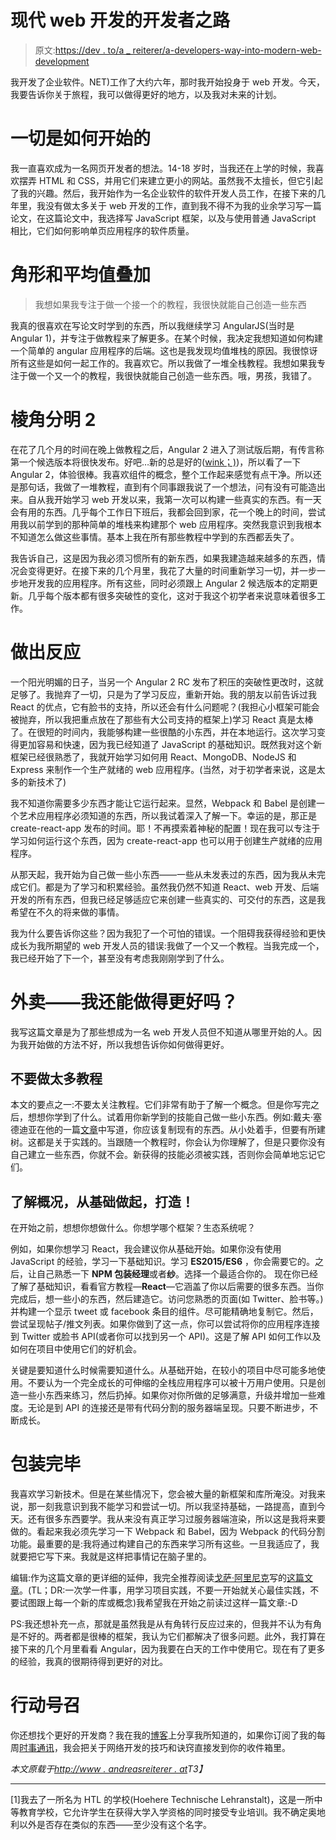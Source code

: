 # 现代 web 开发的开发者之路

> 原文:[https://dev . to/a _ reiterer/a-developers-way-into-modern-web-development](https://dev.to/a_reiterer/a-developers-way-into-modern-web-development)

我开发了企业软件。NET)工作了大约六年，那时我开始投身于 web 开发。今天，我要告诉你关于旅程，我可以做得更好的地方，以及我对未来的计划。

# [](#how-everything-started)一切是如何开始的

我一直喜欢成为一名网页开发者的想法。14-18 岁时，当我还在上学的时候，我喜欢摆弄 HTML 和 CSS，并用它们来建立更小的网站。虽然我不太擅长，但它引起了我的兴趣。然后，我开始作为一名企业软件的软件开发人员工作，在接下来的几年里，我没有做太多关于 web 开发的工作，直到我不得不为我的业余学习写一篇论文，在这篇论文中，我选择写 JavaScript 框架，以及与使用普通 JavaScript 相比，它们如何影响单页应用程序的软件质量。

# [](#angular-and-the-mean%C3%A2-stack)角形和平均值叠加

> 我想如果我专注于做一个接一个的教程，我很快就能自己创造一些东西

我真的很喜欢在写论文时学到的东西，所以我继续学习 AngularJS(当时是 Angular 1)，并专注于做教程来了解更多。在某个时候，我决定我想知道如何构建一个简单的 angular 应用程序的后端。这也是我发现均值堆栈的原因。我很惊讶所有这些是如何一起工作的。我喜欢它。所以我做了一堆全栈教程。我想如果我专注于做一个又一个的教程，我很快就能自己创造一些东西。哦，男孩，我错了。

# [](#angular-2)棱角分明 2

在花了几个月的时间在晚上做教程之后，Angular 2 进入了测试版后期，有传言称第一个候选版本将很快发布。好吧…新的总是好的([wink；)](https://www.youtube.com/watch?v=rxBvgCyERkw))，所以看了一下 Angular 2，体验很棒。我喜欢组件的概念，整个工作起来感觉有点干净。所以还是那句话，我做了一堆教程，直到有个同事跟我说了一个想法，问有没有可能造出来。自从我开始学习 web 开发以来，我第一次可以构建一些真实的东西。有一天会有用的东西。几乎每个工作日下班后，我都会回到家，花一个晚上的时间，尝试用我以前学到的那种简单的堆栈来构建那个 web 应用程序。突然我意识到我根本不知道怎么做这些事情。基本上我在所有那些教程中学到的东西都丢失了。

我告诉自己，这是因为我必须习惯所有的新东西，如果我建造越来越多的东西，情况会变得更好。在接下来的几个月里，我花了大量的时间重新学习一切，并一步一步地开发我的应用程序。所有这些，同时必须跟上 Angular 2 候选版本的定期更新。几乎每个版本都有很多突破性的变化，这对于我这个初学者来说意味着很多工作。

# [](#react)做出反应

一个阳光明媚的日子，当另一个 Angular 2 RC 发布了积压的突破性更改时，这就足够了。我抛弃了一切，只是为了学习反应，重新开始。我的朋友以前告诉过我 React 的优点，它有脸书的支持，所以还会有什么问题呢？(我担心小框架可能会被抛弃，所以我把重点放在了那些有大公司支持的框架上)学习 React 真是太棒了。在很短的时间内，我能够构建一些很酷的小东西，并在本地运行。这次学习变得更加容易和快速，因为我已经知道了 JavaScript 的基础知识。既然我对这个新框架已经很熟悉了，我就开始学习如何用 React、MongoDB、NodeJS 和 Express 来制作一个生产就绪的 web 应用程序。(当然，对于初学者来说，这是太多的新技术了)

我不知道你需要多少东西才能让它运行起来。显然，Webpack 和 Babel 是创建一个艺术应用程序必须知道的东西，所以我试着深入了解一下。幸运的是，那正是 create-react-app 发布的时间。耶！不再摸索着神秘的配置！现在我可以专注于学习如何运行这个东西，因为 create-react-app 也可以用于创建生产就绪的应用程序。

从那天起，我开始为自己做一些小东西——一些从未发表过的东西，因为我从未完成它们。都是为了学习和积累经验。虽然我仍然不知道 React、web 开发、后端开发的所有东西，但我已经足够适应它来创建一些真实的、可交付的东西，这是我希望在不久的将来做的事情。

我为什么要告诉你这些？因为我犯了一个可怕的错误。一个阻碍我获得经验和更快成长为我所期望的 web 开发人员的错误:我做了一个又一个教程。当我完成一个，我已经开始了下一个，甚至没有考虑我刚刚学到了什么。

# [](#takeaways-what-could-i-have-done-better)外卖——我还能做得更好吗？

我写这篇文章是为了那些想成为一名 web 开发人员但不知道从哪里开始的人。因为我开始做的方法不好，所以我想告诉你如何做得更好。

## [](#dont-do-too-much-tutorials)不要做太多教程

本文的要点之一:不要太关注教程。它们非常有助于了解一个概念。但是你写完之后，想想你学到了什么。试着用你新学到的技能自己做一些小东西。例如:戴夫·塞德迪亚在他的一篇[文章](https://daveceddia.com/learn-react-with-copywork/)中写道，你应该复制现有的东西。从小处着手，但要有所建树。这都是关于实践的。当跟随一个教程时，你会认为你理解了，但是只要你没有自己建立一些东西，你就不会。新获得的技能必须被实践，否则你会简单地忘记它们。

## [](#get-an-overview-start-with-the-basics-and-build)了解概况，从基础做起，打造！

在开始之前，想想你想做什么。你想学哪个框架？生态系统呢？

例如，如果你想学习 React，我会建议你从基础开始。如果你没有使用 JavaScript 的经验，学习一下基础知识。学习 **ES2015/ES6** ，你会需要它的。之后，让自己熟悉一下 **NPM 包装经理**或者**纱**。选择一个最适合你的。
现在你已经了解了基础知识，看看官方教程—**React**—它涵盖了你以后需要的很多东西。当你完成后，想一些小的东西，然后建造它。访问您熟悉的页面(如 Twitter、脸书等。)并构建一个显示 tweet 或 facebook 条目的组件。尽可能精确地复制它。然后，尝试呈现帖子/推文列表。如果你做到了这一点，你可以尝试将你的应用程序连接到 Twitter 或脸书 API(或者你可以找到另一个 API)。这是了解 API 如何工作以及如何在项目中使用它们的好机会。

关键是要知道什么时候需要知道什么。从基础开始，在较小的项目中尽可能多地使用。不要认为一个完全成长的可伸缩的全栈应用程序可以被十万用户使用。只是创造一些小东西来练习，然后扔掉。如果你对你所做的足够满意，升级并增加一些难度。无论是到 API 的连接还是带有代码分割的服务器端呈现。只要不断进步，不断成长。

# [](#wrapping-up)包装完毕

我喜欢学习新技术。但是在某些情况下，您会被大量的新框架和库所淹没。对我来说，那一刻我意识到我不能学习和尝试一切。所以我坚持基础，一路提高，直到今天。还有很多东西要学。我从来没有真正学习过服务器端渲染，所以这是我将来要做的。看起来我必须先学习一下 Webpack 和 Babel，因为 Webpack 的代码分割功能。最重要的是:我将通过构建自己的东西来学习所有这些。一旦我适应了，我就要把它写下来。我就是这样把事情记在脑子里的。

编辑:作为这篇文章的更详细的延伸，我完全推荐阅读[戈萨·阿里尼克](https://medium.com/@goshakkk)写的[这篇文章](https://goshakkk.name/next-steps-official-react-tutorial/)。(TL；DR:一次学一件事，用学习项目实践，不要一开始就关心最佳实践，不要试图跟上每一个新的库或概念)我希望我在开始之前读过这样一篇文章:-D

PS:我还想补充一点，那就是虽然我是从有角转行反应过来的，但我并不认为有角是不好的。两者都是很棒的框架，我认为它们都解决了很多问题。此外，我打算在接下来的几个月里看看 Angular，因为我要在白天的工作中使用它。现在有了更多的经验，我真的很期待得到更好的对比。

# [](#call-to-action)行动号召

你还想找个更好的开发商？我在我的[博客](http://www.andreasreiterer.at)上分享我所知道的，如果你订阅了我的每周[时事通讯](http://www.andreasreiterer.at/weekly-webdev-newsletter)，我会把关于网络开发的技巧和诀窍直接发到你的收件箱里。

*本文原载于[http://www . andreasreiterer . at](http://www.andreasreiterer.at/web-development/developers-way-web-development/)T3】*

* * *

[1]我去了一所名为 HTL 的学校(Hoehere Technische Lehranstalt)，这是一所中等教育学校，它允许学生在获得大学入学资格的同时接受专业培训。我不确定奥地利以外是否存在类似的东西——至少没有这个名字。